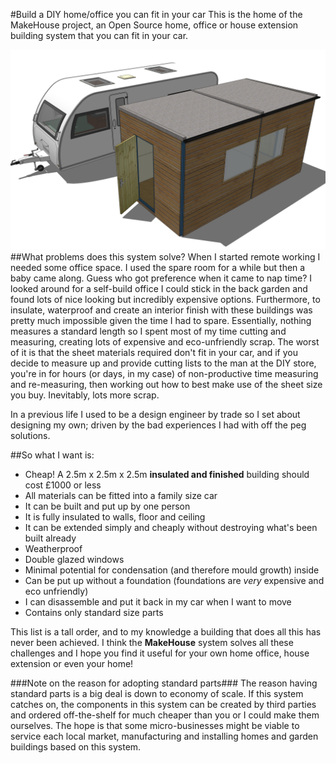 #Build a DIY home/office you can fit in your car
This is the home of the MakeHouse project, an Open Source home, office or house extension building system that you can fit in your car.

![](/MakeHouse_caravancompare.jpg)
##What problems does this system solve?
When I started remote working I needed some office space. I used the spare room for a while but then a baby came along. Guess who got preference when it came to nap time? I looked around for a self-build office I could stick in the back garden and found lots of nice looking but incredibly expensive options. Furthermore, to insulate, waterproof and create an interior finish with these buildings was pretty much impossible given the time I had to spare. Essentially, nothing measures a standard length so I spent most of my time cutting and measuring, creating lots of expensive and eco-unfriendly scrap. The worst of it is that the sheet materials required don't fit in your car, and if you decide to measure up and provide cutting lists to the man at the DIY store, you're in for hours (or days, in my case) of non-productive time measuring and re-measuring, then working out how to best make use of the sheet size you buy. Inevitably, lots more scrap.

In a previous life I used to be a design engineer by trade so I set about designing my own; driven by the bad experiences I had with off the peg solutions.

##So what I want is:


- Cheap! A 2.5m x 2.5m x 2.5m **insulated and finished** building should cost £1000 or less
- All materials can be fitted into a family size car
- It can be built and put up by one person
- It is fully insulated to walls, floor and ceiling
- It can be extended simply and cheaply without destroying what's been built already
- Weatherproof
- Double glazed windows
- Minimal potential for condensation (and therefore mould growth) inside
- Can be put up without a foundation (foundations are *very* expensive and eco unfriendly)
- I can disassemble and put it back in my car when I want to move
- Contains only standard size parts 

This list is a tall order, and to my knowledge a building that does all this has never been achieved. I think the **MakeHouse** system solves all these challenges and I hope you find it useful for your own home office, house extension or even your home!

###Note on the reason for adopting standard parts###
The reason having standard parts is a big deal is down to economy of scale. If this system catches on, the components in this system can be created by third parties and ordered off-the-shelf for much cheaper than you or I could make them ourselves. The hope is that some micro-businesses might be viable to service each local market, manufacturing and installing homes and garden buildings based on this system.